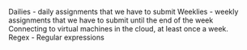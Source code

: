 Dailies - daily assignments that we have to submit
Weeklies - weekly assignments that we have to submit until the end of the week
<br>
Connecting to virtual machines in the cloud, at least once a week.
<br>
Regex - Regular expressions
